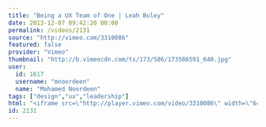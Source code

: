 ```yaml
---
title: "Being a UX Team of One | Leah Buley"
date: 2013-12-07 09:42:20 00:00
permalink: /videos/2131
source: "http://vimeo.com/3310086"
featured: false
provider: "Vimeo"
thumbnail: "http://b.vimeocdn.com/ts/173/586/173586591_640.jpg"
user:
  id: 1617
  username: "mnoordeen"
  name: "Mohamed Noordeen"
tags: ["design","ux","leadership"]
html: "<iframe src=\"http://player.vimeo.com/video/3310086\" width=\"640\" height=\"480\" frameborder=\"0\" title=\"UX Week 2008 | Leah Buley | Being a UX Team of One\" webkitallowfullscreen mozallowfullscreen allowfullscreen></iframe>"
id: 2131
---
```


